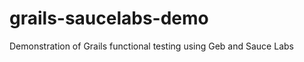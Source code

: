 grails-saucelabs-demo
=====================

Demonstration of Grails functional testing using Geb and Sauce Labs
